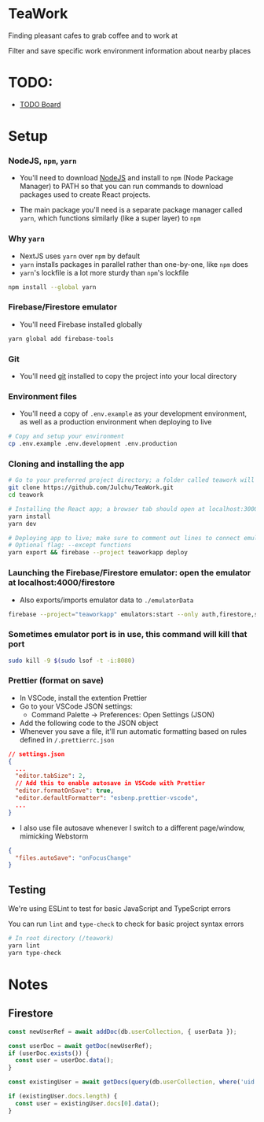 # TeaWork

Finding pleasant cafes to grab coffee and to work at

Filter and save specific work environment information about nearby places

# TODO:

- [TODO Board](https://github.com/users/Julchu/projects/6)

# Setup

### NodeJS, `npm`, `yarn`

- You'll need to download [NodeJS](https://nodejs.org/en/) and install to `npm` (Node Package Manager) to PATH so that
  you can run commands to download packages used to create React projects.

- The main package you'll need is a separate package manager called `yarn`, which functions similarly (like a super
  layer) to `npm`

### Why `yarn`

- NextJS uses `yarn` over `npm` by default
- `yarn` installs packages in parallel rather than one-by-one, like `npm` does
- `yarn`'s lockfile is a lot more sturdy than `npm`'s lockfile

```bash
npm install --global yarn
```

### Firebase/Firestore emulator

- You'll need Firebase installed globally

```zsh
yarn global add firebase-tools
```

### Git

- You'll need [git](https://git-scm.com/downloads) installed to copy the project into your local directory

### Environment files

- You'll need a copy of `.env.example` as your development environment, as well as a production environment when
  deploying to live

```zsh
# Copy and setup your environment
cp .env.example .env.development .env.production
```

### Cloning and installing the app

```zsh
# Go to your preferred project directory; a folder called teawork will be added
git clone https://github.com/Julchu/TeaWork.git
cd teawork

# Installing the React app; a browser tab should open at localhost:3000
yarn install
yarn dev

# Deploying app to live; make sure to comment out lines to connect emulators in /lib/firebase/index.ts before deploying
# Optional flag: --except functions
yarn export && firebase --project teaworkapp deploy
```

### Launching the Firebase/Firestore emulator: open the emulator at localhost:4000/firestore

- Also exports/imports emulator data to `./emulatorData`

```zsh
firebase --project="teaworkapp" emulators:start --only auth,firestore,storage --export-on-exit ./emulatorData --import ./emulatorData
```

### Sometimes emulator port is in use, this command will kill that port

```zsh
sudo kill -9 $(sudo lsof -t -i:8080)
```

### Prettier (format on save)

- In VSCode, install the extention Prettier
- Go to your VSCode JSON settings:
    - Command Palette -> Preferences: Open Settings (JSON)
- Add the following code to the JSON object
- Whenever you save a file, it'll run automatic formatting based on rules defined in `/.prettierrc.json`

```json
// settings.json
{
  ...
  "editor.tabSize": 2,
  // Add this to enable autosave in VSCode with Prettier
  "editor.formatOnSave": true,
  "editor.defaultFormatter": "esbenp.prettier-vscode",
  ...
}
```

- I also use file autosave whenever I switch to a different page/window, mimicking Webstorm

```json
{
  "files.autoSave": "onFocusChange"
}
```

## Testing

We're using ESLint to test for basic JavaScript and TypeScript errors

You can run `lint` and `type-check` to check for basic project syntax errors

```zsh
# In root directory (/teawork)
yarn lint
yarn type-check
```

# Notes

## Firestore

```ts
const newUserRef = await addDoc(db.userCollection, { userData });

const userDoc = await getDoc(newUserRef);
if (userDoc.exists()) {
  const user = userDoc.data();
}

const existingUser = await getDocs(query(db.userCollection, where('uid', '==', uid)));

if (existingUser.docs.length) {
  const user = existingUser.docs[0].data();
}
```